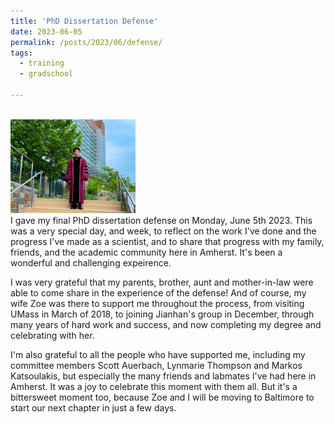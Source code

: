 ```yaml
---
title: 'PhD Dissertation Defense'
date: 2023-06-05
permalink: /posts/2023/06/defense/
tags:
  - training
  - gradschool

---
```


<br/><img src="/images/phd-defense-robes.jpg" height="150" /><br>
I gave my final PhD dissertation defense on Monday, June 5th 2023. This was a very special day, and week, to reflect on the work I've done and the progress I've made as a scientist, and to share that progress with my family, friends, and the academic community here in Amherst. It's been a wonderful and challenging expeirence.

I was very grateful that my parents, brother, aunt and mother-in-law were able to come share in the experience of the defense! And of course, my wife Zoe was there to support me throughout the process, from visiting UMass in March of 2018, to joining Jianhan's group in December, through many years of hard work and success, and now completing my degree and celebrating with her.

I'm also grateful to all the people who have supported me, including my committee members Scott Auerbach, Lynmarie Thompson and Markos Katsoulakis, but especially the many friends and labmates I've had here in Amherst. It was a joy to celebrate this moment with them all. But it's a bittersweet moment too, because Zoe and I will be moving to Baltimore to start our next chapter in just a few days.

